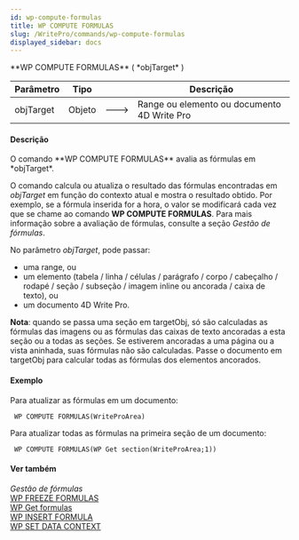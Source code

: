 ```yaml
---
id: wp-compute-formulas
title: WP COMPUTE FORMULAS
slug: /WritePro/commands/wp-compute-formulas
displayed_sidebar: docs
---
```


<!--REF #_command_.WP COMPUTE FORMULAS.Syntax-->**WP COMPUTE FORMULAS** ( *objTarget* )<!-- END REF-->
<!--REF #_command_.WP COMPUTE FORMULAS.Params-->
| Parâmetro | Tipo |  | Descrição |
| --- | --- | --- | --- |
| objTarget | Objeto | &#x1F852; | Range ou elemento ou documento 4D Write Pro |

<!-- END REF-->

#### Descrição 

<!--REF #_command_.WP COMPUTE FORMULAS.Summary-->O comando **WP COMPUTE FORMULAS** avalia as fórmulas em *objTarget*.<!-- END REF-->

O comando calcula ou atualiza o resultado das fórmulas encontradas em *objTarget* em função do contexto atual e mostra o resultado obtido. Por exemplo, se a fórmula inserida for a hora, o valor se modificará cada vez que se chame ao comando **WP COMPUTE FORMULAS**. Para mais informação sobre a avaliação de fórmulas, consulte a seção *Gestão de fórmulas*. 

No parâmetro *objTarget*, pode passar:

* uma range, ou
* um elemento (tabela / linha / células / parágrafo / corpo / cabeçalho / rodapé / seção / subseção / imagem inline ou ancorada / caixa de texto), ou
* um documento 4D Write Pro.

**Nota**: quando se passa uma seção em targetObj, só são calculadas as fórmulas das imagens ou as fórmulas das caixas de texto ancoradas a esta seção ou a todas as seções. Se estiverem ancoradas a uma página ou a vista aninhada, suas fórmulas não são calculadas. Passe o documento em targetObj para calcular todas as fórmulas dos elementos ancorados.

#### Exemplo 

Para atualizar as fórmulas em um documento:

```4d
 WP COMPUTE FORMULAS(WriteProArea)
```

Para atualizar todas as fórmulas na primeira seção de um documento:

```4d
 WP COMPUTE FORMULAS(WP Get section(WriteProArea;1))
```

#### Ver também 

*Gestão de fórmulas*  
[WP FREEZE FORMULAS](wp-freeze-formulas.md)  
[WP Get formulas](wp-get-formulas.md)  
[WP INSERT FORMULA](wp-insert-formula.md)  
[WP SET DATA CONTEXT](wp-set-data-context.md)  